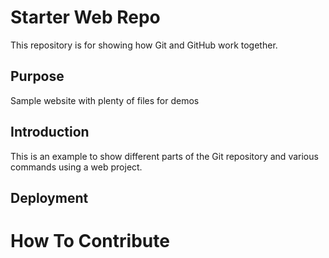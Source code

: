 # Starter Web Repo

This repository is for showing how Git and GitHub work together.

## Purpose

Sample website with plenty of files for demos

## Introduction
This is an example to show different parts of the Git repository and various commands using a web project.

## Deployment 

# How To Contribute